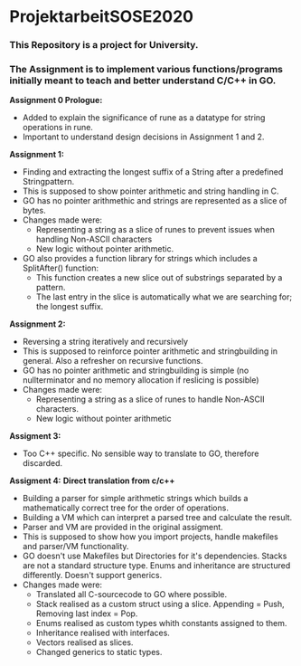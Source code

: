 # ProjektarbeitSOSE2020

### This Repository is a project for University.
### The Assignment is to implement various functions/programs initially meant to teach and better understand C/C++ in GO.

**Assignment 0 Prologue:**
- Added to explain the significance of rune as a datatype for string operations in rune.
- Important to understand design decisions in Assignment 1 and 2.
 
**Assignment 1:**
- Finding and extracting the longest suffix of a String after a predefined Stringpattern.
- This is supposed to show pointer arithmetic and string handling in C.
- GO has no pointer arithmethic and strings are represented as a slice of bytes.
- Changes made were:
  - Representing a string as a slice of runes to prevent issues when handling Non-ASCII characters
  - New logic without pointer arithmetic.
- GO also provides a function library for strings which includes a SplitAfter() function:
  - This function creates a new slice out of substrings separated by a pattern.
  - The last entry in the slice is automatically what we are searching for; the longest suffix.

**Assignment 2:**
- Reversing a string iteratively and recursively
- This is supposed to reinforce pointer arithmetic and stringbuilding in general. Also a refresher on recursive functions.
- GO has no pointer arithmetic and stringbuilding is simple (no nullterminator and no memory allocation if reslicing is possible)
- Changes made were:
  - Representing a string as a slice of runes to handle Non-ASCII characters.
  - New logic without pointer arithmetic

**Assigment 3:**
  - Too C++ specific. No sensible way to translate to GO, therefore discarded.

**Assigment 4:**
**Direct translation from c/c++**
- Building a parser for simple arithmetic strings which builds a mathematically correct tree for the order of operations.
- Building a VM which can interpret a parsed tree and calculate the result.
- Parser and VM are provided in the original assigment.
- This is supposed to show how you import projects, handle makefiles and parser/VM functionality.
- GO doesn't use Makefiles but Directories for it's dependencies. Stacks are not a standard structure type. 
  Enums and inheritance are structured differently. Doesn't support generics.
- Changes made were:
  - Translated all C-sourcecode to GO where possible.
  - Stack realised as a custom struct using a slice. Appending = Push, Removing last index = Pop.
  - Enums realised as custom types whith constants assigned to them.		
  - Inheritance realised with interfaces.
  - Vectors realised as slices.
  - Changed generics to static types.